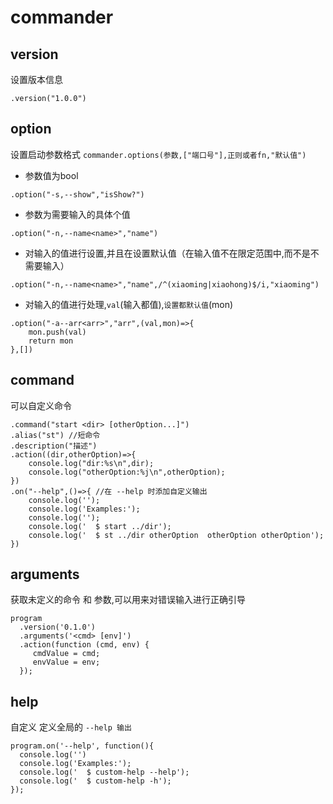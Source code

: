 # commander 

## version

设置版本信息
```
.version("1.0.0")
```

## option

设置启动参数格式 `commander.options(参数,["端口号"],正则或者fn,"默认值")`

- 参数值为bool
```
.option("-s,--show","isShow?")
```

- 参数为需要输入的具体个值

```
.option("-n,--name<name>","name")
```

- 对输入的值进行设置,并且在设置默认值（在输入值不在限定范围中,而不是不需要输入）

```
.option("-n,--name<name>","name",/^(xiaoming|xiaohong)$/i,"xiaoming")

```

- 对输入的值进行处理,`val`(输入都值),`设置都默认值`(mon)

```
.option("-a--arr<arr>","arr",(val,mon)=>{
    mon.push(val)
    return mon
},[])
```
## command

可以自定义命令

```
.command("start <dir> [otherOption...]")
.alias("st") //短命令
.description("描述")
.action((dir,otherOption)=>{
    console.log("dir:%s\n",dir);
    console.log("otherOption:%j\n",otherOption);
})
.on("--help",()=>{ //在 --help 时添加自定义输出
    console.log('');
    console.log('Examples:');
    console.log('');
    console.log('  $ start ../dir');
    console.log('  $ st ../dir otherOption  otherOption otherOption');
})
```

## arguments

获取未定义的命令 和 参数,可以用来对错误输入进行正确引导
```
program
  .version('0.1.0')
  .arguments('<cmd> [env]')
  .action(function (cmd, env) {
     cmdValue = cmd;
     envValue = env;
  });

```

## help 

自定义 定义全局的  `--help 输出`
```
program.on('--help', function(){
  console.log('')
  console.log('Examples:');
  console.log('  $ custom-help --help');
  console.log('  $ custom-help -h');
});
```